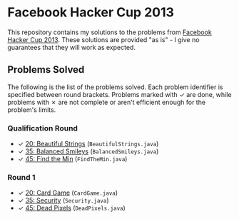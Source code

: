 # Facebook Hacker Cup 2013

This repository contains my solutions to the problems from [Facebook Hacker Cup 2013][1]. These solutions are provided "as is" - I give no guarantees that they will work as expected.

## Problems Solved

The following is the list of the problems solved. Each problem identifier is specified between round brackets. Problems marked with ✓ are done, while problems with ✗ are not complete or aren't efficient enough for the problem's limits.

### Qualification Round

* ✓ [20: Beautiful Strings][qual1] (`BeautifulStrings.java`)
* ✓ [35: Balanced Smileys][qual2] (`BalancedSmileys.java`)
* ✓ [45: Find the Min][qual3] (`FindTheMin.java`)

### Round 1

* ✓ [20: Card Game][round11] (`CardGame.java`)
* ✓ [35: Security][round12] (`Security.java`)
* ✓ [45: Dead Pixels][round13] (`DeadPixels.java`)

[1]: https://www.facebook.com/hackercup
[qual1]: https://www.facebook.com/hackercup/problems.php?pid=475986555798659&round=185564241586420
[qual2]: https://www.facebook.com/hackercup/problems.php?pid=403525256396727&round=185564241586420
[qual3]: https://www.facebook.com/hackercup/problems.php?pid=494433657264959&round=185564241586420
[round11]: https://www.facebook.com/hackercup/problems.php?pid=321892127915788&round=189890111155691
[round12]: https://www.facebook.com/hackercup/problems.php?pid=386960221400382&round=189890111155691
[round13]: https://www.facebook.com/hackercup/problems.php?pid=532506256782917&round=189890111155691
